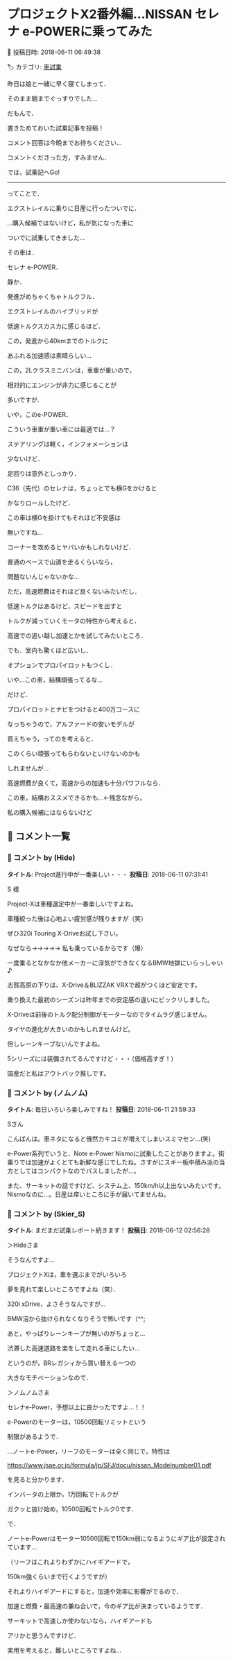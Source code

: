 # プロジェクトX2番外編…NISSAN セレナ e-POWERに乗ってみた

📅 投稿日時: 2018-06-11 06:49:38

🏷️ カテゴリ: [車試乗](c07dec5709d34bd74e1f6cb9c8291061b.md)

昨日は娘と一緒に早く寝てしまって．


そのまま朝までぐっすりでした…


だもんで．


書きためておいた試乗記事を投稿！





コメント回答は今晩までお待ちください…


コメントくださった方，すみません．





では，試乗記へGo!


----





ってことで．


エクストレイルに乗りに日産に行ったついでに．


…購入候補ではないけど，私が気になった車に


ついでに試乗してきました…





その車は．


セレナ e-POWER．





静か．


発進がめちゃくちゃトルクフル．


エクストレイルのハイブリッドが


低速トルクスカスカに感じるほど．





この，発進から40kmまでのトルクに


あふれる加速感は素晴らしい…





この，2Lクラスミニバンは，車重が重いので，


相対的にエンジンが非力に感じることが


多いですが．


いや，このe-POWER．


こういう車重が重い車には最適では…？





ステアリングは軽く，インフォメーションは


少ないけど．


足回りは意外としっかり．


C36（先代）のセレナは，ちょっとでも横Gをかけると


かなりロールしたけど．


この車は横Gを掛けてもそれほど不安感は


無いですね…


コーナーを攻めるとヤバいかもしれないけど．


普通のペースで山道を走るくらいなら，


問題ないんじゃないかな…





ただ，高速燃費はそれほど良くないみたいだし．


低速トルクはあるけど，スピードを出すと


トルクが減っていくモータの特性から考えると．


高速での追い越し加速とかを試してみたいところ．





でも．室内も驚くほど広いし．


オプションでプロパイロットもつくし．


いや…この車，結構頑張ってるな…





だけど．


プロパイロットとナビをつけると400万コースに


なっちゃうので，アルファードの安いモデルが


買えちゃう，ってのを考えると．


このくらい頑張ってもらわないといけないのかも


しれませんが…





高速燃費が良くて，高速からの加速も十分パワフルなら．


この車，結構おススメできるかも…←残念ながら，


私の購入候補にはならないけど

## 💬 コメント一覧

### 💬 コメント by (Hide)
**タイトル**: Project進行中が一番楽しい・・・
**投稿日**: 2018-06-11 07:31:41

S 様



Project-Xは車種選定中が一番楽しいですよね。

車種絞った後は心地よい疲労感が残りますが（笑）



ぜひ320i Touring X-Driveお試し下さい。

なぜなら→→→→→ 私も乗っているからです（爆）

一度乗るとなかなか他メーカーに浮気ができなくなるBMW地獄にいらっしゃい♪



志賀高原の下りは、X-Drive＆BLIZZAK VRXで超がつくほど安定です。

乗り換えた最初のシーズンは昨年までの安定感の違いにビックリしました。

X-Driveは前後のトルク配分制御がモーターなのでタイムラグ感じません。

タイヤの進化が大きいのかもしれませんけど。

但しレーンキープないんですよね。

5シリーズには装備されてるんですけど・・・（価格高すぎ！）



国産だと私はアウトバック推しです。

### 💬 コメント by (ノムノム)
**タイトル**: 毎日いろいろ楽しみですね！
**投稿日**: 2018-06-11 21:59:33

Sさん



こんばんは。車ネタになると俄然カキコミが増えてしまいスミマセン…(笑)



e-Power系列でいうと、Note e-Power Nismoに試乗したことがありますよ。街乗りでは加速がよくとても新鮮な感じでしたね。さすがにスキー板中積み派の当方としてはコンパクトなのでパスしましたが…。



また、サーキットの話ですけど、システム上、150km/h以上出ないみたいです。Nismoなのに…。日産は痒いところに手が届いてませんね。

### 💬 コメント by (Skier_S)
**タイトル**: まだまだ試乗レポート続きます！
**投稿日**: 2018-06-12 02:56:28

＞Hideさま

そうなんですよ…

プロジェクトXは，車を選ぶまでがいろいろ

夢を見れて楽しいところですよね（笑）．

320i xDrive，よさそうなんですが…

BMW沼から抜けられなくなりそうで怖いです（^^;

あと，やっぱりレーンキープが無いのがちょっと…

渋滞した高速道路を楽をして走れる車にしたい…

というのが，BRレガシィから買い替える一つの

大きなモチベーションなので．



＞ノムノムさま

セレナe-Power，予想以上に良かったですよ…！！

e-Powerのモーターは，10500回転リミットという

制限があるようで．

…ノートe-Power，リーフのモーターは全く同じで，特性は

https://www.jsae.or.jp/formula/jp/SFJ/docu/nissan_Modelnumber01.pdf

を見ると分かります．

インバータの上限か，1万回転でトルクが

ガクッと抜け始め，10500回転でトルク0です．



で．

ノートe-Powerはモーター10500回転で150km弱になるようにギア比が設定されています…

（リーフはこれよりわずかにハイギアードで，

150km強くらいまで行くようですが）

それよりハイギアードにすると，加速や効率に影響がでるので．

加速と燃費・最高速の兼ね合いで，今のギア比が決まっているようです．



サーキットで高速しか使わないなら，ハイギアードも

アリかと思うんですけど．

実用を考えると，難しいところですよね…

